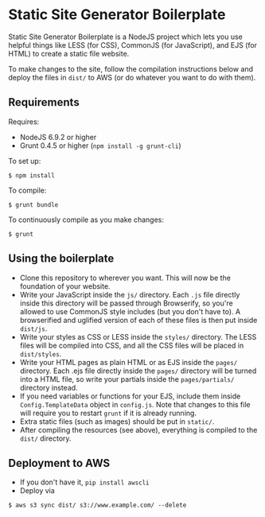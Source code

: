 # Static Site Generator Boilerplate 
Static Site Generator Boilerplate is a NodeJS project which lets you use helpful things like LESS (for CSS), CommonJS (for JavaScript), and EJS (for HTML) to create a static file website.

To make changes to the site, follow the compilation instructions below and deploy the files in `dist/` to AWS (or do whatever you want to do with them).

## Requirements
Requires:
- NodeJS 6.9.2 or higher
- Grunt 0.4.5 or higher (`npm install -g grunt-cli`)  

To set up:
```
$ npm install
```

To compile:
```
$ grunt bundle
```

To continuously compile as you make changes:
```
$ grunt
```

## Using the boilerplate
- Clone this repository to wherever you want. This will now be the foundation of your website.
- Write your JavaScript inside the `js/` directory.
Each `.js` file directly inside this directory will be passed through Browserify, so you're allowed to use CommonJS style includes (but you don't have to). A browserified and uglified version of each of these files is then put inside `dist/js`.
- Write your styles as CSS or LESS inside the `styles/` directory.
The LESS files will be compiled into CSS, and all the CSS files will be placed in `dist/styles`.
- Write your HTML pages as plain HTML or as EJS inside the `pages/` directory. Each .ejs file directly inside the `pages/` directory will be turned
into a HTML file, so write your partials inside the `pages/partials/` directory instead.
- If you need variables or functions for your EJS, include them inside `Config.TemplateData` object in `config.js`. Note that changes to this file will require you to restart `grunt` if it is already running.
- Extra static files (such as images) should be put in `static/`.
- After compiling the resources (see above), everything is compiled to the `dist/` directory.

## Deployment to AWS
- If you don't have it, `pip install awscli`
- Deploy via
```
$ aws s3 sync dist/ s3://www.example.com/ --delete
```
